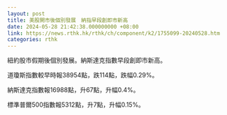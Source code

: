 ```yaml
---
layout: post
title: 美股開市後個別發展　納指早段創即市新高
date: 2024-05-28 21:42:38.000000000 +08:00
link: https://news.rthk.hk/rthk/ch/component/k2/1755099-20240528.htm
categories: rthk
---
```


紐約股市假期後個別發展。納斯達克指數早段創即市新高。

道瓊斯指數較早時報38954點，跌114點，跌幅0.29%。

納斯達克指數報16988點，升67點，升幅0.4%。

標準普爾500指數報5312點，升7點，升幅0.15%。
